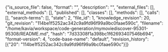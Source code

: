 {"is_source_file": false, "format": "", "description": "", "external_files": [], "external_methods": [], "published": [], "classes": [], "methods": [], "calls": [], "search-terms": [], "state": 2, "file_id": 1, "knowledge_revision": 20, "git_revision": "114be1f5252ac342c9a9fd96f99a9bc0faae590c", "filename": "/home/kavia/workspace/code-generation/mymoviediscover-95301-95308/README.md", "hash": "7d33308f1a398bc1f62693407546b694", "format-version": 4, "code-base-name": "default", "revision_history": [{"20": "114be1f5252ac342c9a9fd96f99a9bc0faae590c"}]}